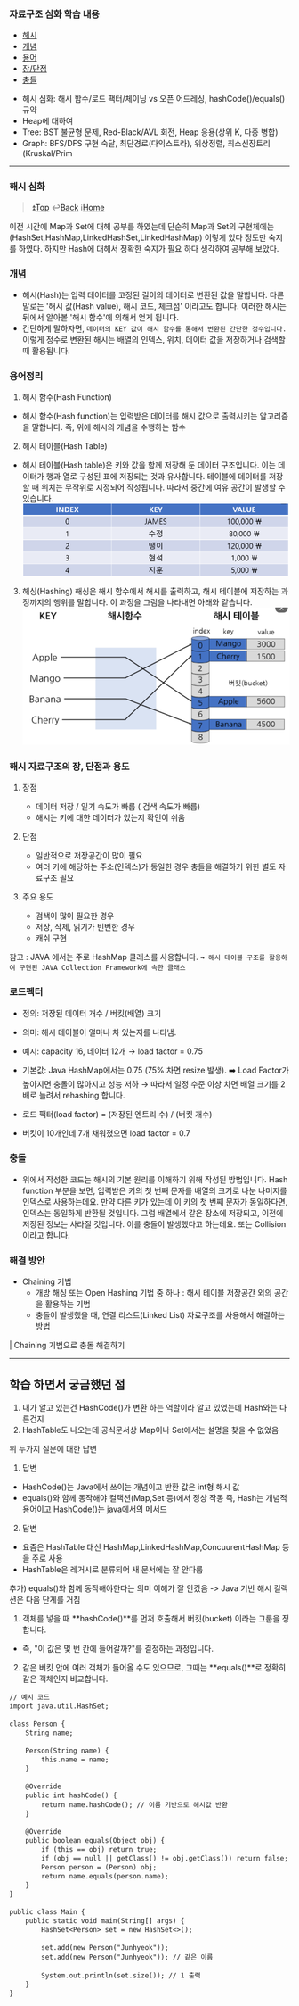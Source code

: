 ### 자료구조 심화 학습 내용

* [해시](#해시-심화)
* [개념](#개념)
* [용어](#용어정리)
* [장/단점](#해시-자료구조의-장-단점과-용도)
* [충돌](#충돌)
- 해시 심화: 해시 함수/로드 팩터/체이닝 vs 오픈 어드레싱, hashCode()/equals() 규약
- Heap에 대하여
- Tree: BST 불균형 문제, Red-Black/AVL 회전, Heap 응용(상위 K, 다중 병합)
- Graph: BFS/DFS 구현 숙달, 최단경로(다익스트라), 위상정렬, 최소신장트리(Kruskal/Prim
---
### 해시 심화
> :arrow_double_up:[Top](#자료구조-심화-학습-내용)   :leftwards_arrow_with_hook:[Back](https://github.com/wnsur1234/CS-TIL#CS)   :information_source:[Home](https://github.com/wnsur1234/CS-TIL)

이전 시간에 Map과 Set에 대해 공부를 하였는데
단순히 Map과 Set의 구현체에는 
(HashSet,HashMap,LinkedHashSet,LinkedHashMap) 이렇게 있다 정도만 숙지를 하였다.
하지만 Hash에 대해서 정확한 숙지가 필요 하다 생각하여 공부해 보았다.

### 개념
- 해시(Hash)는 입력 데이터를 고정된 길이의 데이터로 변환된 값을 말합니다. 
  다른 말로는 '해시 값(Hash value), 해시 코드, 체크섬' 이라고도 합니다. 
  이러한 해시는 뒤에서 알아볼 '해시 함수'에 의해서 얻게 됩니다. 
- 간단하게 말하자면, `데이터의 KEY 값이 해시 함수를 통해서 변환된 간단한 정수입니다.` 
  이렇게 정수로 변환된 해시는 배열의 인덱스, 위치, 데이터 값을 저장하거나 검색할 때 활용됩니다.

### 용어정리
1) 해시 함수(Hash Function)
- 해시 함수(Hash function)는 입력받은 데이터를 해시 값으로 출력시키는 알고리즘을 말합니다.
즉, 위에 해시의 개념을 수행하는 함수

2) 해시 테이블(Hash Table)
- 해시 테이블(Hash table)은 키와 값을 함께 저장해 둔 데이터 구조입니다. 
이는 데이터가 행과 열로 구성된 표에 저장되는 것과 유사합니다. 
테이블에 데이터를 저장할 때 위치는 무작위로 지정되어 작성됩니다. 따라서 중간에 여유 공간이 발생할 수 있습니다.
![alt text](image-1.png)

3) 해싱(Hashing)
해싱은 해시 함수에서 해시를 출력하고, 해시 테이블에 저장하는 과정까지의 행위를 말합니다. 이 과정을 그림을 나타내면 아래와 같습니다.
![alt text](image-2.png)

### 해시 자료구조의 장, 단점과 용도
1) 장점
    - 데이터 저장 / 일기 속도가 빠름 ( 검색 속도가 빠름)
    - 해시는 키에 대한 데이터가 있는지 확인이 쉬움

2) 단점
    - 일반적으로 저장공간이 많이 필요
    - 여러 키에 해당하는 주소(인덱스)가 동일한 경우 충돌을 해결하기 위한 별도 자료구조 필요

3) 주요 용도
    - 검색이 많이 필요한 경우
    - 저장, 삭제, 읽기가 빈번한 경우
    - 캐쉬 구현

참고 : JAVA 에서는 주로 HashMap 클래스를 사용합니다.
`→ 해시 테이블 구조를 활용하여 구현된 JAVA Collection Framework에 속한 클래스`

### 로드펙터
- 정의: 저장된 데이터 개수 / 버킷(배열) 크기
- 의미: 해시 테이블이 얼마나 차 있는지를 나타냄.
- 예시: capacity 16, 데이터 12개 → load factor = 0.75
- 기본값: Java HashMap에서는 0.75 (75% 차면 resize 발생).
➡️ Load Factor가 높아지면 충돌이 많아지고 성능 저하 → 따라서 일정 수준 이상 차면 배열 크기를 2배로 늘려서 rehashing 합니다.

- 로드 팩터(load factor) = (저장된 엔트리 수) / (버킷 개수)
- 버킷이 10개인데 7개 채워졌으면 load factor = 0.7

### 충돌
- 위에서 작성한 코드는 해시의 기본 원리를 이해하기 위해 작성된 방법입니다.
Hash function 부분을 보면, 입력받은 키의 첫 번째 문자를 배열의 크기로 나눈 나머지를 인덱스로 사용하는데요.
만약 다른 키가 있는데 이 키의 첫 번째 문자가 동일하다면, 인덱스는 동일하게 반환될 것입니다. 그럼 배열에서 같은 장소에 저장되고, 이전에 저장된 정보는 사라질 것입니다. 이를 충돌이 발생했다고 하는데요. 또는 Collision이라고 합니다.

### 해결 방안
- Chaining 기법
    - 개방 해싱 또는 Open Hashing 기법 중 하나 : 해시 테이블 저장공간 외의 공간을 활용하는 기법
    - 충돌이 발생했을 때, 연결 리스트(Linked List) 자료구조를 사용해서 해결하는 방법

| Chaining 기법으로 충돌 해결하기

---

## 학습 하면서 궁금했던 점
1. 내가 알고 있는건 HashCode()가 변환 하는 역할이라 알고 있었는데
Hash와는 다른건지 
2. HashTable도 나오는데 공식문서상 Map이나 Set에서는 설명을 찾을 수 없었음

위 두가지 질문에 대한 답변
1. 답변
- HashCode()는 Java에서 쓰이는 개념이고 반환 값은 int형 해시 값
- equals()와 함께 동작해야 컬랙션(Map,Set 등)에서 정상 작동
즉, Hash는 개념적 용어이고 HashCode()는 java에서의 메서드

2. 답변
- 요즘은 HashTable 대신 HashMap,LinkedHashMap,ConcuurentHashMap 등을 주로 사용
- HashTable은 레거시로 분류되어 새 문서에는 잘 안다룸

추가)
equals()와 함께 동작해야한다는 의미 이해가 잘 안갔음
-> Java 기반 해시 컬랙션은 다음 단계를 거침
1. 객체를 넣을 때 **hashCode()**를 먼저 호출해서 버킷(bucket) 이라는 그룹을 정합니다.
- 즉, "이 값은 몇 번 칸에 들어갈까?"를 결정하는 과정입니다.

2. 같은 버킷 안에 여러 객체가 들어올 수도 있으므로, 그때는 **equals()**로 정확히 같은 객체인지 비교합니다.

```
// 예시 코드
import java.util.HashSet;

class Person {
    String name;

    Person(String name) {
        this.name = name;
    }

    @Override
    public int hashCode() {
        return name.hashCode(); // 이름 기반으로 해시값 반환
    }

    @Override
    public boolean equals(Object obj) {
        if (this == obj) return true;
        if (obj == null || getClass() != obj.getClass()) return false;
        Person person = (Person) obj;
        return name.equals(person.name);
    }
}

public class Main {
    public static void main(String[] args) {
        HashSet<Person> set = new HashSet<>();

        set.add(new Person("Junhyeok"));
        set.add(new Person("Junhyeok")); // 같은 이름

        System.out.println(set.size()); // 1 출력
    }
}

```